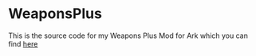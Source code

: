 # WeaponsPlus
This is the source code for my Weapons Plus Mod for Ark which you can find [here](https://steamcommunity.com/sharedfiles/filedetails/?id=2137513490)


